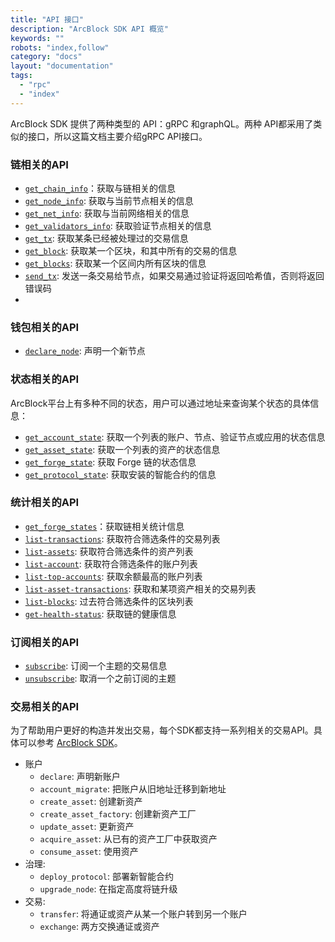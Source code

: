 ```yaml
---
title: "API 接口"
description: "ArcBlock SDK API 概览"
keywords: ""
robots: "index,follow"
category: "docs"
layout: "documentation"
tags:
  - "rpc"
  - "index"
---
```


ArcBlock SDK 提供了两种类型的 API：gRPC 和graphQL。两种 API都采用了类似的接口，所以这篇文档主要介绍gRPC API接口。

### 链相关的API

- [`get_chain_info`](chain#get-chain-info)：获取与链相关的信息
- [`get_node_info`](chain#get-node-info): 获取与当前节点相关的信息
- [`get_net_info`](chain#get-net-info): 获取与当前网络相关的信息
- [`get_validators_info`](chain#get-validators-info): 获取验证节点相关的信息
- [`get_tx`](chain#get-tx): 获取某条已经被处理过的交易信息
- [`get_block`](chain#get-block): 获取某一个区块，和其中所有的交易的信息
- [`get_blocks`](chain#get-blocks): 获取某一个区间内所有区块的信息
- [`send_tx`](chain#send-tx): 发送一条交易给节点，如果交易通过验证将返回哈希值，否则将返回错误码
- 
### 钱包相关的API

- [`declare_node`](../../reference/rpc/wallet#declare-node): 声明一个新节点

### 状态相关的API

ArcBlock平台上有多种不同的状态，用户可以通过地址来查询某个状态的具体信息：

- [`get_account_state`](state#get_account_state): 获取一个列表的账户、节点、验证节点或应用的状态信息
- [`get_asset_state`](state#get_asset_state): 获取一个列表的资产的状态信息
- [`get_forge_state`](state#get_forge_state): 获取 Forge 链的状态信息
- [`get_protocol_state`](state#get_protocol_state): 获取安装的智能合约的信息

### 统计相关的API

- [`get_forge_states`](stats#get-forge-stats)：获取链相关统计信息
- [`list-transactions`](stats#list-transactions): 获取符合筛选条件的交易列表
- [`list-assets`](stats#list-assets): 获取符合筛选条件的资产列表
- [`list-account`](stats#list-account): 获取符合筛选条件的账户列表
- [`list-top-accounts`](stats#list-top-accounts): 获取余额最高的账户列表
- [`list-asset-transactions`](stats#list-asset-transactions): 获取和某项资产相关的交易列表
- [`list-blocks`](stats#list-blocks): 过去符合筛选条件的区块列表
- [`get-health-status`](stats#get-health-status): 获取链的健康信息

### 订阅相关的API

- [`subscribe`](../../reference/rpc/event/#subscribe): 订阅一个主题的交易信息
- [`unsubscribe`](../../reference/rpc/event/#unsubscribe): 取消一个之前订阅的主题

### 交易相关的API

为了帮助用户更好的构造并发出交易，每个SDK都支持一系列相关的交易API。具体可以参考 [ArcBlock SDK](../../instruction/sdk)。

- 账户
  - `declare`: 声明新账户
  - `account_migrate`: 把账户从旧地址迁移到新地址
  - `create_asset`: 创建新资产
  - `create_asset_factory`: 创建新资产工厂
  - `update_asset`: 更新资产
  - `acquire_asset`: 从已有的资产工厂中获取资产
  - `consume_asset`: 使用资产
- 治理:
  - `deploy_protocol`: 部署新智能合约
  - `upgrade_node`: 在指定高度将链升级
- 交易:
  - `transfer`: 将通证或资产从某一个账户转到另一个账户
  - `exchange`: 两方交换通证或资产
